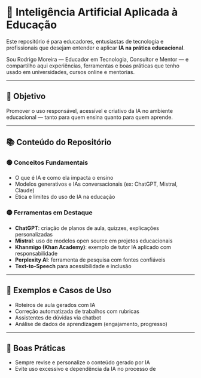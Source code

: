 # 🧠 Inteligência Artificial Aplicada à Educação

Este repositório é para educadores, entusiastas de tecnologia e profissionais que desejam entender e aplicar **IA na prática educacional**.

Sou Rodrigo Moreira — Educador em Tecnologia, Consultor e Mentor — e compartilho aqui experiências, ferramentas e boas práticas que tenho usado em universidades, cursos online e mentorias.

---

## 🎯 Objetivo

Promover o uso responsável, acessível e criativo da IA no ambiente educacional — tanto para quem ensina quanto para quem aprende.

---

## 📚 Conteúdo do Repositório

### 🟢 Conceitos Fundamentais
- O que é IA e como ela impacta o ensino
- Modelos generativos e IAs conversacionais (ex: ChatGPT, Mistral, Claude)
- Ética e limites do uso de IA na educação

### 🟡 Ferramentas em Destaque
- **ChatGPT**: criação de planos de aula, quizzes, explicações personalizadas
- **Mistral**: uso de modelos open source em projetos educacionais
- **Khanmigo (Khan Academy)**: exemplo de tutor IA aplicado com responsabilidade
- **Perplexity AI**: ferramenta de pesquisa com fontes confiáveis
- **Text-to-Speech** para acessibilidade e inclusão

---

## 🧪 Exemplos e Casos de Uso
- Roteiros de aula gerados com IA
- Correção automatizada de trabalhos com rubricas
- Assistentes de dúvidas via chatbot
- Análise de dados de aprendizagem (engajamento, progresso)

---

## 📌 Boas Práticas
- Sempre revise e personalize o conteúdo gerado por IA
- Evite uso excessivo e dependência da IA no processo de
